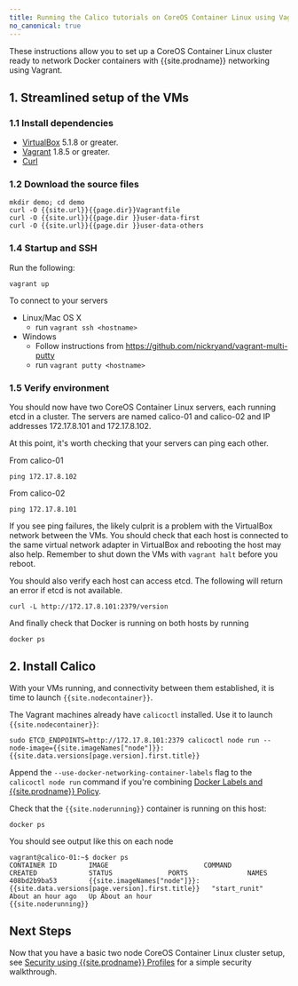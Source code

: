 ```yaml
---
title: Running the Calico tutorials on CoreOS Container Linux using Vagrant and VirtualBox
no_canonical: true
---
```


These instructions allow you to set up a CoreOS Container Linux cluster ready to network Docker containers with
{{site.prodname}} networking using Vagrant.

## 1. Streamlined setup of the VMs

### 1.1 Install dependencies

* [VirtualBox][virtualbox] 5.1.8 or greater.
* [Vagrant][vagrant] 1.8.5 or greater.
* [Curl][curl]

### 1.2 Download the source files

    mkdir demo; cd demo
    curl -O {{site.url}}{{page.dir}}Vagrantfile
    curl -O {{site.url}}{{page.dir }}user-data-first
    curl -O {{site.url}}{{page.dir }}user-data-others

### 1.4 Startup and SSH

Run the following:

    vagrant up

To connect to your servers

* Linux/Mac OS X
    * run `vagrant ssh <hostname>`
* Windows
    * Follow instructions from https://github.com/nickryand/vagrant-multi-putty
    * run `vagrant putty <hostname>`

### 1.5 Verify environment

You should now have two CoreOS Container Linux servers, each running etcd in a cluster. The servers are named calico-01 and calico-02
and IP addresses 172.17.8.101 and 172.17.8.102.

At this point, it's worth checking that your servers can ping each other.

From calico-01

    ping 172.17.8.102

From calico-02

    ping 172.17.8.101

If you see ping failures, the likely culprit is a problem with the VirtualBox network between the VMs.  You should
check that each host is connected to the same virtual network adapter in VirtualBox and rebooting the host may also
help.  Remember to shut down the VMs with `vagrant halt` before you reboot.

You should also verify each host can access etcd.  The following will return an error if etcd is not available.

    curl -L http://172.17.8.101:2379/version

And finally check that Docker is running on both hosts by running

    docker ps

## 2. Install Calico

With your VMs running, and connectivity between them established,
it is time to launch `{{site.nodecontainer}}`.

The Vagrant machines already have `calicoctl` installed. Use it to launch `{{site.nodecontainer}}`:

    sudo ETCD_ENDPOINTS=http://172.17.8.101:2379 calicoctl node run --node-image={{site.imageNames["node"]}}:{{site.data.versions[page.version].first.title}}

Append the `--use-docker-networking-container-labels` flag to the `calicoctl node run` command if you're combining
[Docker Labels and {{site.prodname}} Policy]({{site.baseurl}}/{{page.version}}/getting-started/docker/tutorials/security-using-docker-labels-and-calico-policy).

Check that the `{{site.noderunning}}` container is running on this host:

    docker ps

You should see output like this on each node

    vagrant@calico-01:~$ docker ps
    CONTAINER ID        IMAGE                        COMMAND             CREATED             STATUS              PORTS               NAMES
    408bd2b9ba53        {{site.imageNames["node"]}}:{{site.data.versions[page.version].first.title}}   "start_runit"       About an hour ago   Up About an hour                        {{site.noderunning}}

## Next Steps

Now that you have a basic two node CoreOS Container Linux cluster setup, see
[Security using {{site.prodname}} Profiles]({{site.baseurl}}/{{page.version}}/getting-started/docker/tutorials/security-using-calico-profiles)
for a simple security walkthrough.

[virtualbox]: https://www.virtualbox.org/
[vagrant]: https://www.vagrantup.com/downloads.html
[using-coreos]: http://coreos.com/using-coreos/
[curl]: https://curl.haxx.se/
